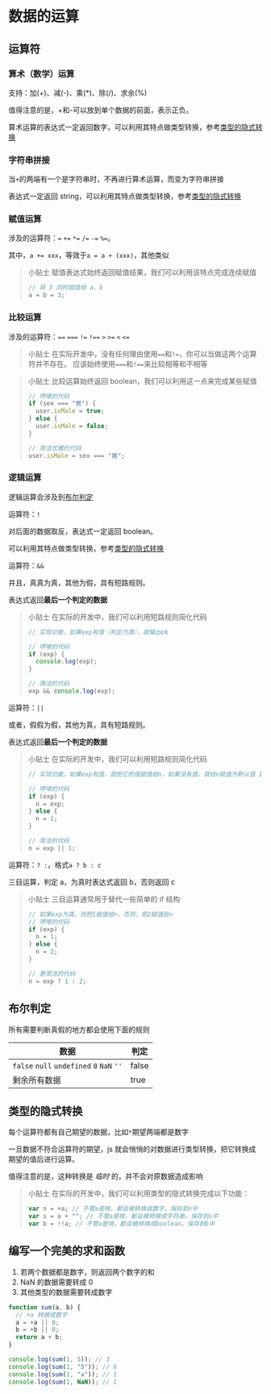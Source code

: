 # 数据的运算

## 运算符

### 算术（数学）运算

支持：加(+)、减(-)、乘(\*)、除(/)、求余(%)

值得注意的是，+和-可以放到单个数据的前面，表示正负。

算术运算的表达式一定返回数字，可以利用其特点做类型转换，参考[类型的隐式转换](#类型的隐式转换)

### 字符串拼接

当`+`的两端有一个是字符串时，不再进行算术运算，而变为字符串拼接

表达式一定返回 string，可以利用其特点做类型转换，参考[类型的隐式转换](#类型的隐式转换)

### 赋值运算

涉及的运算符：`=` `+=` `*=` `/=` `-=` `%=`。

其中，`a += xxx`，等效于`a = a + (xxx)`，其他类似

> 小贴士
> 赋值表达式始终返回赋值结果，我们可以利用该特点完成连续赋值
>
> ```js
> // 将 3 同时赋值给 a、b
> a = b = 3;
> ```

### 比较运算

涉及的运算符：`==` `===` `!=` `!==` `>` `>=` `<` `<=`

> 小贴士
> 在实际开发中，没有任何理由使用`==`和`!=`，你可以当做这两个运算符并不存在。
> 应该始终使用`===`和`!==`来比较相等和不相等

> 小贴士
> 比较运算始终返回 boolean，我们可以利用这一点来完成某些赋值
>
> ```js
> // 啰嗦的代码
> if (sex === "男") {
>   user.isMale = true;
> } else {
>   user.isMale = false;
> }
>
> // 简洁优雅的代码
> user.isMale = sex === "男";
> ```

### 逻辑运算

逻辑运算会涉及到[布尔判定](#布尔判定)

运算符：`!`

对后面的数据取反，表达式一定返回 boolean。

可以利用其特点做类型转换，参考[类型的隐式转换](#类型的隐式转换)

运算符：`&&`

并且，真真为真，其他为假，具有短路规则。

表达式返回**最后一个判定的数据**

> 小贴士
> 在实际的开发中，我们可以利用短路规则简化代码
>
> ```js
> // 实现功能，如果exp有值（判定为真），就输出ok
>
> // 啰嗦的代码
> if (exp) {
>   console.log(exp);
> }
>
> // 简洁的代码
> exp && console.log(exp);
> ```

运算符：`||`

或者，假假为假，其他为真，具有短路规则。

表达式返回**最后一个判定的数据**

> 小贴士
> 在实际的开发中，我们可以利用短路规则简化代码
>
> ```js
> // 实现功能，如果exp有值，就把它的值赋值给n，如果没有值，就给n赋值为默认值 1
>
> // 啰嗦的代码
> if (exp) {
>   n = exp;
> } else {
>   n = 1;
> }
>
> // 简洁的代码
> n = exp || 1;
> ```

运算符：`? :`，格式`a ? b : c`

三目运算，判定 a，为真时表达式返回 b，否则返回 c

> 小贴士
> 三目运算通常用于替代一些简单的 if 结构
>
> ```js
> // 如果exp为真，则把1赋值给n，否则，把2赋值给n
> // 啰嗦的代码
> if (exp) {
>   n = 1;
> } else {
>   n = 2;
> }
>
> // 更简洁的代码
> n = exp ? 1 : 2;
> ```

## 布尔判定

所有需要判断真假的地方都会使用下面的规则

| 数据                                      | 判定  |
| ----------------------------------------- | ----- |
| `false` `null` `undefined` `0` `NaN` `''` | false |
| 剩余所有数据                              | true  |

## 类型的隐式转换

每个运算符都有自己期望的数据，比如`*`期望两端都是数字

一旦数据不符合运算符的期望，js 就会悄悄的对数据进行类型转换，把它转换成期望的值后进行运算。

值得注意的是，这种转换是 _临时_ 的，并不会对原数据造成影响

> 小贴士
> 在实际的开发中，我们可以利用类型的隐式转换完成以下功能：
>
> ```js
> var n = +a; // 不管a是啥，都会被转换成数字，保存到n中
> var s = a + ""; // 不管a是啥，都会被转换成字符串，保存到s中
> var b = !!a; // 不管a是啥，都会被转换成boolean，保存到b中
> ```

## 编写一个完美的求和函数

1. 若两个数据都是数字，则返回两个数字的和
2. NaN 的数据需要转成 0
3. 其他类型的数据需要转成数字

```js
function sum(a, b) {
  // +a 转换成数字
  a = +a || 0;
  b = +b || 0;
  return a + b;
}

console.log(sum(1, 5)); // 3
console.log(sum(1, "5")); // 6
console.log(sum(1, "a")); // 1
console.log(sum(1, NaN)); // 1
```
